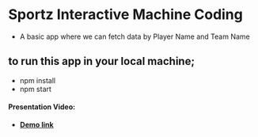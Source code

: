 # Sportz Interactive Machine Coding

- A basic app where we can fetch data by Player Name and Team Name

## to run this app in your local machine;

- npm install
- npm start

#### Presentation Video:

- **[Demo link](https://drive.google.com/file/d/1A_PoA8S6FUgYAzeCrDZeWdmNy8TbzXKu/view?usp=sharing)**
